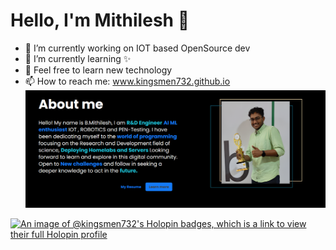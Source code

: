 # Hello, I'm Mithilesh 👋

- 🔭 I’m currently working on IOT based OpenSource dev 
- 🌱 I’m currently learning ✨
- 💬 Feel free to learn new technology 
- 📫 How to reach me: www.kingsmen732.github.io
![title-pic](https://github.com/kingsmen732/kingsmen732/blob/main/demo.png)

[![An image of @kingsmen732's Holopin badges, which is a link to view their full Holopin profile](https://holopin.me/kingsmen732)](https://holopin.io/@kingsmen732)
